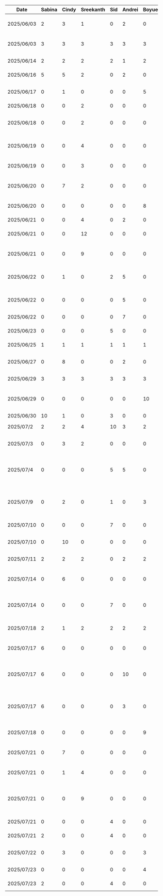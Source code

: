 | Date       | Sabina | Cindy | Sreekanth | Sid | Andrei | Boyue | Task                                                          |
|------------|--------|-------|-----------|-----|--------|-------|---------------------------------------------------------------|
| 2025/06/03 | 2      | 3     | 1         | 0   | 2      | 0     | Figma Wireframe Design                                        |
| 2025/06/03 | 3      | 3     | 3         | 3   | 3      | 3     | D1: Proposal Document and Presentation                        |
| 2025/06/14 | 2      | 2     | 2         | 2   | 1      | 2     | D2: Buddy Team Eval                                           |
| 2025/06/16 | 5      | 5     | 2         | 0   | 2      | 0     | Figma High Fidelity                                           |
| 2025/06/17 | 0      | 1     | 0         | 0   | 0      | 5     | Home and Pantry Base Layout                                   |
| 2025/06/18 | 0      | 0     | 2         | 0   | 0      | 0     | Login UI                                                      |
| 2025/06/18 | 0      | 0     | 2         | 0   | 0      | 0     | Login, Register and Home Screen Navigation                    |
| 2025/06/19 | 0      | 0     | 4         | 0   | 0      | 0     | Registration UI and Updated Login UI                          |
| 2025/06/19 | 0      | 0     | 3         | 0   | 0      | 0     | Validations for Login and Registration                        |
| 2025/06/20 | 0      | 7     | 2         | 0   | 0      | 0     | UI for Home, Search, Pantry, Notification                     |
| 2025/06/20 | 0      | 0     | 0         | 0   | 0      | 8     | Pantry Database Setup and Integration                         |
| 2025/06/21 | 0      | 0     | 4         | 0   | 2      | 0     | FireStore Setup                                               |
| 2025/06/21 | 0      | 0     | 12        | 0   | 0      | 0     | Login Backend and Functionality                               |
| 2025/06/21 | 0      | 0     | 9         | 0   | 0      | 0     | Register Backend and Functionality                            |
| 2025/06/22 | 0      | 1     | 0         | 2   | 5      | 0     | Camera and Food Recognition Setup                             |
| 2025/06/22 | 0      | 0     | 0         | 0   | 5      | 0     | Gemini API Setup and Integration                              |
| 2025/06/22 | 0      | 0     | 0         | 0   | 7      | 0     | AI Item classifier Functionality                              |
| 2025/06/23 | 0      | 0     | 0         | 5   | 0      | 0     | Camera Dialogue                                               |
| 2025/06/25 | 1      | 1     | 1         | 1   | 1      | 1     | D3: Prototype Demo                                            |
| 2025/06/27 | 0      | 8     | 0         | 0   | 2      | 0     | UI for Item, Recipe, EditItem and Filter                      |
| 2025/06/29 | 3      | 3     | 3         | 3   | 3      | 3     | D3: Prototype Document                                        |
| 2025/06/29 | 0      | 0     | 0         | 0   | 0      | 10    | Recipe Database and Search Functionality                      |
| 2025/06/30 | 10     | 1     | 0         | 3   | 0      | 0     | Settings UI                                                   |
| 2025/07/2  | 2      | 2     | 4         | 10  | 3      | 2     | Cleanup and Debugging                                         |
| 2025/07/3  | 0      | 3     | 2         | 0   | 0      | 0     | Login and Register UI Replacement                             |
| 2025/07/4  | 0      | 0     | 0         | 5   | 5      | 0     | Camera, Database and Pantry Debugging for Demo                |
| 2025/07/9  | 0      | 2     | 0         | 1   | 0      | 3     | Camera, Database and Pantry Debugging for Demo                |
| 2025/07/10 | 0      | 0     | 0         | 7   | 0      | 0     | Scrolling and Optimization                                    |
| 2025/07/10 | 0      | 10    | 0         | 0   | 0      | 0     | Item Database and Filter Setup and Integration                |
| 2025/07/11 | 2      | 2     | 2         | 0   | 2      | 2     | D4: Architecture Style Examples                               |
| 2025/07/14 | 0      | 6     | 0         | 0   | 0      | 0     | Partial Item Image DB Integration and Log setup               |
| 2025/07/14 | 0      | 0     | 0         | 7   | 0      | 0     | Search functionality, scrolling optimization                  |
| 2025/07/18 | 2      | 1     | 2         | 2   | 2      | 2     | D5: Design Pattern Examples                                   |
| 2025/07/17 | 6      | 0     | 0         | 0   | 0      | 0     | Update Username functionality                                 |
| 2025/07/17 | 6      | 0     | 0         | 0   | 10     | 0     | AI Recipe Generation Functionality for Pantry population      |
| 2025/07/17 | 6      | 0     | 0         | 0   | 3      | 0     | Human in the loop functionality for AI actions implementation |
| 2025/07/18 | 0      | 0     | 0         | 0   | 0      | 9     | Upload Initial Data and Images for Recipe                     |
| 2025/07/21 | 0      | 7     | 0         | 0   | 0      | 0     | Image Database and Minor Feature changes                      |
| 2025/07/21 | 0      | 1     | 4         | 0   | 0      | 0     | Forgot Password UI and Notification                           |
| 2025/07/21 | 0      | 0     | 9         | 0   | 0      | 0     | Forgot Password Backend and Email Notification                |
| 2025/07/21 | 0      | 0     | 0         | 4   | 0      | 0     | Search Loading Spinner                                        |
| 2025/07/21 | 2      | 0     | 0         | 4   | 0      | 0     | Update email functionality                                    |
| 2025/07/22 | 0      | 3     | 0         | 0   | 0      | 3     | Minor UI and database changes/debugs                          |
| 2025/07/23 | 0      | 0     | 0         | 0   | 0      | 4     | Nutrition Analyzer Setup                                      |
| 2025/07/23 | 2      | 0     | 0         | 4   | 0      | 0     | Update email functionality                                    |

